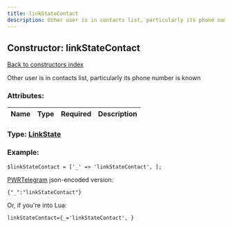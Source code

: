 ```yaml
---
title: linkStateContact
description: Other user is in contacts list, particularly its phone number is known
---
```

## Constructor: linkStateContact  
[Back to constructors index](index.md)



Other user is in contacts list, particularly its phone number is known

### Attributes:

| Name     |    Type       | Required | Description |
|----------|:-------------:|:--------:|------------:|



### Type: [LinkState](../types/LinkState.md)


### Example:

```
$linkStateContact = ['_' => 'linkStateContact', ];
```  

[PWRTelegram](https://pwrtelegram.xyz) json-encoded version:

```
{"_":"linkStateContact"}
```


Or, if you're into Lua:  


```
linkStateContact={_='linkStateContact', }

```


